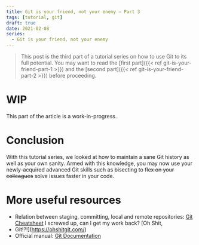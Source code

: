 ```yaml
---
title: Git is your friend, not your enemy — Part 3
tags: [tutorial, git]
draft: true
date: 2021-02-08
series:
  - Git is your friend, not your enemy
---
```


> This post is the third part of a tutorial series on how to use Git to its full potential. You may want to read the
> [first part]({{< ref git-is-your-friend-part-1 >}}) and the
> [second part]({{< ref git-is-your-friend-part-2 >}}) before proceeding.

# WIP

This part of the article is a work-in-progress.

# Conclusion

With this tutorial series, we looked at how to maintain a sane Git history as well as your own sanity. Armed with this
knowledge, you may now use your newly-acquired advanced Git skills such as bisecting to ~~flex on your colleagues~~ solve
issues faster in your code.

# More useful resources

* Relation between staging, committing, local and remote repositories: [Git
  Cheatsheet](http://ndpsoftware.com/git-cheatsheet.html) I screwed up, can I get my work back? [Oh Shit,
* Git!?!](https://ohshitgit.com/)
* Official manual: [Git Documentation](https://git-scm.com/doc)

